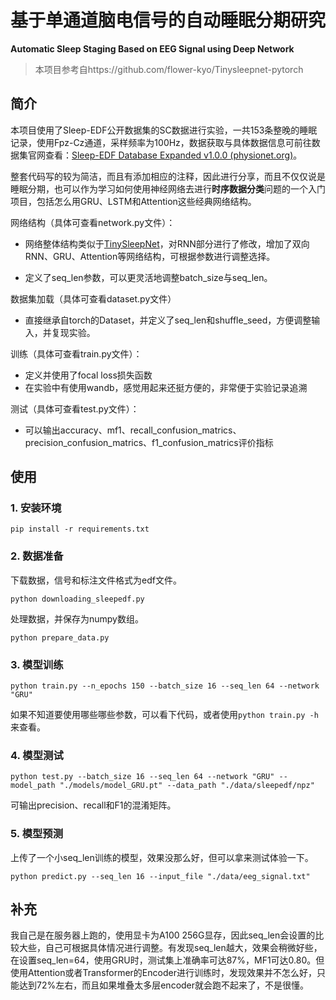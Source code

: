 # 基于单通道脑电信号的自动睡眠分期研究
**Automatic Sleep Staging Based on EEG Signal using Deep Network**

> 本项目参考自https://github.com/flower-kyo/Tinysleepnet-pytorch



## 简介

本项目使用了Sleep-EDF公开数据集的SC数据进行实验，一共153条整晚的睡眠记录，使用Fpz-Cz通道，采样频率为100Hz，数据获取与具体数据信息可前往数据集官网查看：[Sleep-EDF Database Expanded v1.0.0 (physionet.org)](https://physionet.org/content/sleep-edfx/1.0.0/)。

整套代码写的较为简洁，而且有添加相应的注释，因此进行分享，而且不仅仅说是睡眠分期，也可以作为学习如何使用神经网络去进行**时序数据分类**问题的一个入门项目，包括怎么用GRU、LSTM和Attention这些经典网络结构。

网络结构（具体可查看network.py文件）：

- 网络整体结构类似于[TinySleepNet](https://ieeexplore.ieee.org/document/7961240/)，对RNN部分进行了修改，增加了双向RNN、GRU、Attention等网络结构，可根据参数进行调整选择。

- 定义了seq_len参数，可以更灵活地调整batch_size与seq_len。

数据集加载（具体可查看dataset.py文件）

- 直接继承自torch的Dataset，并定义了seq_len和shuffle_seed，方便调整输入，并复现实验。

训练（具体可查看train.py文件）：

- 定义并使用了focal loss损失函数
- 在实验中有使用wandb，感觉用起来还挺方便的，非常便于实验记录追溯

测试（具体可查看test.py文件）：

- 可以输出accuracy、mf1、recall_confusion_matrics、precision_confusion_matrics、f1_confusion_matrics评价指标



## 使用

### 1. 安装环境

```
pip install -r requirements.txt
```

### 2. 数据准备

下载数据，信号和标注文件格式为edf文件。

```
python downloading_sleepedf.py
```

处理数据，并保存为numpy数组。

```
python prepare_data.py
```

### 3. 模型训练

```
python train.py --n_epochs 150 --batch_size 16 --seq_len 64 --network "GRU"
```

如果不知道要使用哪些哪些参数，可以看下代码，或者使用`python train.py -h`来查看。

### 4. 模型测试

```
python test.py --batch_size 16 --seq_len 64 --network "GRU" --model_path "./models/model_GRU.pt" --data_path "./data/sleepedf/npz"
```

可输出precision、recall和F1的混淆矩阵。

### 5. 模型预测

上传了一个小seq_len训练的模型，效果没那么好，但可以拿来测试体验一下。

```
python predict.py --seq_len 16 --input_file "./data/eeg_signal.txt"
```



## 补充

我自己是在服务器上跑的，使用显卡为A100 256G显存，因此seq_len会设置的比较大些，自己可根据具体情况进行调整。有发现seq_len越大，效果会稍微好些，在设置seq_len=64，使用GRU时，测试集上准确率可达87%，MF1可达0.80。但使用Attention或者Transformer的Encoder进行训练时，发现效果并不怎么好，只能达到72%左右，而且如果堆叠太多层encoder就会跑不起来了，不是很懂。